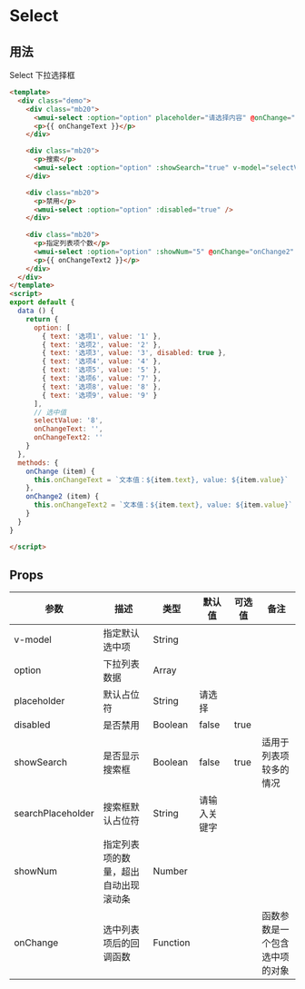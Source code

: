 # Select

## 用法

Select 下拉选择框

```html
<template>
  <div class="demo">
    <div class="mb20">
      <wmui-select :option="option" placeholder="请选择内容" @onChange="onChange" />
      <p>{{ onChangeText }}</p>
    </div>

    <div class="mb20">
      <p>搜索</p>
      <wmui-select :option="option" :showSearch="true" v-model="selectValue" searchPlaceholder="请输入关键字" />
    </div>

    <div class="mb20">
      <p>禁用</p>
      <wmui-select :option="option" :disabled="true" />
    </div>
    
    <div class="mb20">
      <p>指定列表项个数</p>
      <wmui-select :option="option" :showNum="5" @onChange="onChange2" />
      <p>{{ onChangeText2 }}</p>
    </div>
  </div>
</template>
<script>
export default {
  data () {
    return {
      option: [
        { text: '选项1', value: '1' },
        { text: '选项2', value: '2' },
        { text: '选项3', value: '3', disabled: true },
        { text: '选项4', value: '4' },
        { text: '选项5', value: '5' },
        { text: '选项6', value: '7' },
        { text: '选项8', value: '8' },
        { text: '选项9', value: '9' }
      ],
      // 选中值
      selectValue: '8',
      onChangeText: '',
      onChangeText2: ''
    }
  },
  methods: {
    onChange (item) {
      this.onChangeText = `文本值：${item.text}, value: ${item.value}`
    },
    onChange2 (item) {
      this.onChangeText2 = `文本值：${item.text}, value: ${item.value}`
    }
  }
}

</script>
```

## Props

| 参数 | 描述 | 类型 | 默认值 | 可选值 | 备注 |
|------|-----|------|--------|-------| ---- |
| v-model | 指定默认选中项 | String |
| option | 下拉列表数据 | Array |
| placeholder | 默认占位符 | String | 请选择 |
| disabled  | 是否禁用 | Boolean | false | true |
| showSearch | 是否显示搜索框 | Boolean | false | true | 适用于列表项较多的情况 |
| searchPlaceholder | 搜索框默认占位符 | String | 请输入关键字 |
| showNum | 指定列表项的数量，超出自动出现滚动条 | Number |
| onChange | 选中列表项后的回调函数 | Function | | | 函数参数是一个包含选中项的对象|
